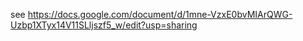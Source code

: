 see https://docs.google.com/document/d/1mne-VzxE0bvMIArQWG-Uzbp1XTyx14V11SLljszf5_w/edit?usp=sharing
